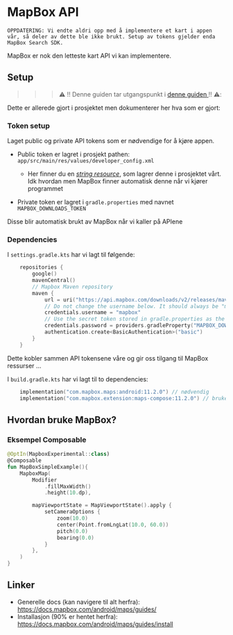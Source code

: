 

# MapBox API

```
OPPDATERING: Vi endte aldri opp med å implementere et kart i appen vår, så deler av dette ble ikke brukt. Setup av tokens gjelder enda MapBox Search SDK.

```


MapBox er nok den letteste kart API vi kan implementere.
 

## Setup


>>>⚠️ !! Denne guiden tar utgangspunkt i [<u>denne guiden</u> ](https://docs.mapbox.com/android/maps/guides/install) !! ⚠️:



Dette er allerede gjort i prosjektet men dokumenterer her hva som er gjort: 


### Token setup

Laget public og private API tokens som er nødvendige for å kjøre appen. 

- Public token er lagret i prosjekt pathen: `app/src/main/res/values/developer_config.xml`
    - Her finner du en [_string resource_](https://developer.android.com/guide/topics/resources/string-resource#String), som lagrer denne i prosjektet vårt. Idk hvordan men MapBox finner automatisk denne når vi kjører programmet

- Private token er lagret i `gradle.properties` med navnet `MAPBOX_DOWNLOADS_TOKEN`

Disse blir automatisk brukt av MapBox når vi kaller på APIene

### Dependencies

I `settings.gradle.kts` har vi lagt til følgende:

```kts
    repositories {
        google()
        mavenCentral()
        // Mapbox Maven repository
        maven {
            url = uri("https://api.mapbox.com/downloads/v2/releases/maven")
            // Do not change the username below. It should always be "mapbox" (not your username).
            credentials.username = "mapbox"
            // Use the secret token stored in gradle.properties as the password
            credentials.password = providers.gradleProperty("MAPBOX_DOWNLOADS_TOKEN").get()
            authentication.create<BasicAuthentication>("basic")
        }
    }

```

Dette kobler sammen API tokensene våre og gir oss tilgang til MapBox ressurser ...

I `build.gradle.kts` har vi lagt til to dependencies:
```kts
    implementation("com.mapbox.maps:android:11.2.0") // nødvendig
    implementation("com.mapbox.extension:maps-compose:11.2.0") // bruke jetpack compose "versjonen" 
````



## Hvordan bruke MapBox?

### Eksempel Composable

```kotlin
@OptIn(MapboxExperimental::class)
@Composable
fun MapBoxSimpleExample(){
    MapboxMap(
        Modifier
            .fillMaxWidth()
            .height(10.dp),

        mapViewportState = MapViewportState().apply {
            setCameraOptions {
                zoom(10.0)
                center(Point.fromLngLat(10.0, 60.0))
                pitch(0.0)
                bearing(0.0)
            }
        },
    )
}
```

## Linker
- Generelle docs (kan navigere til alt herfra): https://docs.mapbox.com/android/maps/guides/
- Installasjon (90% er hentet herfra): https://docs.mapbox.com/android/maps/guides/install

